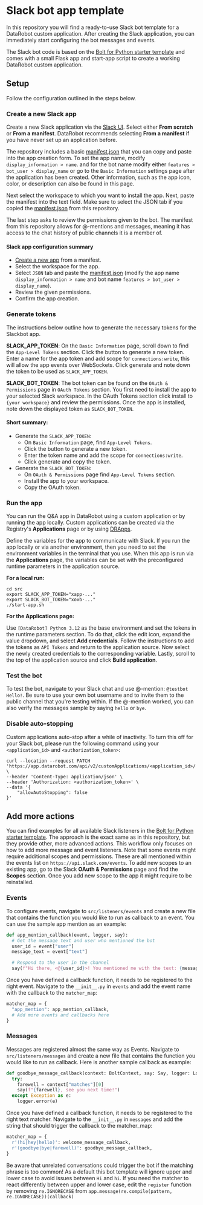 # Slack bot app template

In this repository you will find a ready-to-use Slack bot template for a DataRobot custom application. After creating the Slack application, you can immediately start configuring the bot messages and events.

The Slack bot code is based on the [Bolt for Python starter template](https://github.com/slack-samples/bolt-python-starter-template/tree/main) and
comes with a small Flask app and start-app script to create a working DataRobot custom application.

## Setup

Follow the configuration outlined in the steps below.

### Create a new Slack app

Create a new Slack application via the [Slack UI](https://api.slack.com/apps?new_app=1). Select either
**From scratch** or **From a manifest**. DataRobot recommends selecting **From a manifest** if you have never set up an application before.

The repository includes a basic [manifest.json](https://github.com/datarobot-oss/slack-bot-app/blob/main/manifest.json) that you can copy and paste into the app creation form. To set the app name, modify `display_information > name`. and for the bot name modify either `features > bot_user > display_name` or go to the `Basic Information` settings page after the application has been created. Other information, such as the app icon, color, or description can also be found in this page.

Next select the workspace to which you want to install the app. Next, paste the manifest into the text field. Make sure to select the JSON tab if you copied
the [manifest.json](https://github.com/datarobot-oss/slack-bot-app/blob/main/manifest.json) from this repository.

The last step asks to review the permissions given to the bot. The manifest from this repository allows for @-mentions and messages, meaning it has access to the chat history of public channels it is a member of.

#### Slack app configuration summary

- [Create a new app](https://api.slack.com/apps?new_app=1) from a manifest.
- Select the workspace for the app.
- Select `JSON` tab and paste the [manifest.json](https://github.com/datarobot-oss/slack-bot-app/blob/main/manifest.json) (modify the app name `display_information > name` and bot name `features > bot_user > display_name`).
- Review the given permissions.
- Confirm the app creation.

### Generate tokens

The instructions below outline how to generate the necessary tokens for the Slackbot app.

**SLACK_APP_TOKEN**: On the `Basic Information` page, scroll down to find the `App-Level Tokens` section. Click the button to generate a new token. Enter a name for the app token and add scope for `connections:write`, this will allow the app events over
WebSockets. Click generate and note down the token to be used as `SLACK_APP_TOKEN`.

**SLACK_BOT_TOKEN**: The bot token can be found on the `OAuth & Permissions` page in `OAuth Tokens` section. You first need to install the app to your selected Slack workspace. In the OAuth Tokens section click install to `{your workspace}` and
review the permissions. Once the app is installed, note down the displayed token as `SLACK_BOT_TOKEN`.

#### Short summary:

- Generate the `SLACK_APP_TOKEN`:
  - On `Basic Information` page, find `App-Level Tokens`.
  - Click the button to generate a new token.
  - Enter the token name and add the scope for `connections:write`.
  - Click generate and copy the token.
- Generate the `SLACK_BOT_TOKEN`:
  - On `OAuth & Permissions` page find `App-Level Tokens` section.
  - Install the app to your workspace.
  - Copy the OAuth token.

### Run the app

You can run the Q&amp;A app in DataRobot using a custom application or by running the app locally. Custom applications can be created via the Registry's **Applications** page or by using [DRApps](https://github.com/datarobot/dr-apps/blob/main/README.md).

Define the variables for the app to communicate with Slack. If you run the app locally or via another environment, then you need to set the environment variables in the terminal that you use. When this app is run via the **Applications** page, the variables can be set with the preconfigured runtime parameters in the application source.

**For a local run:**

```shell
cd src
export SLACK_APP_TOKEN="xapp-..."
export SLACK_BOT_TOKEN="xoxb-..."
./start-app.sh
```

**For the Applications page:**

Use `[DataRobot] Python 3.12` as the base environment and set the tokens in the runtime parameters section. To do that,
click the edit icon, expand the value dropdown, and select **Add credentials**. Follow the instructions to add the tokens as `API Tokens` and return to the application source. Now select the newly created credentials to the corresponding variable.
Lastly, scroll to the top of the application source and click **Build application**.

### Test the bot

To test the bot, navigate to your Slack chat and use @-mention: `@testbot Hello!`. Be sure to use your own bot username and to invite them to the public channel that you're testing within.
If the @-mention worked, you can also verify the messages sample by saying `hello` or `bye`.

### Disable auto-stopping

Custom applications auto-stop after a while of inactivity. To turn this off for your Slack bot, please run the following
command using your `<application_id>` and `<authorization_token>`:

```shell
curl --location --request PATCH 'https://app.datarobot.com/api/v2/customApplications/<application_id>/' \
--header 'Content-Type: application/json' \
--header 'Authorization: <authorization_token>' \
--data '{
    "allowAutoStopping": false
}'
```

## Add more actions

You can find examples for all available Slack listeners in the [Bolt for Python starter template](https://github.com/slack-samples/bolt-python-starter-template/tree/main). The approach is the exact same as in this repository, but they provide other, more advanced actions.
This workflow only focuses on how to add more message and event listeners. Note that some events might require additional scopes and permissions. These are all mentioned within the events list on `https://api.slack.com/events`. To add new scopes to an existing app, go to the Slack **OAuth & Permissions** page and find the **Scopes** section. Once you add new scope to the app it might require to be reinstalled.

### Events

To configure events, navigate to `src/listeners/events` and create a new file that contains the function you would like to run as callback to an event. You can use the sample app mention as an example:

```python
def app_mention_callback(event, logger, say):
  # Get the message text and user who mentioned the bot
  user_id = event["user"]
  message_text = event["text"]

  # Respond to the user in the channel
  say(f"Hi there, <@{user_id}>! You mentioned me with the text: {message_text}")
```

Once you have defined a callback function, it needs to be registered to the right event.
Navigate to the `__init__.py` in `events` and add the event name with the callback to the `matcher_map`:

```python
matcher_map = {
  "app_mention": app_mention_callback,
  # Add more events and callbacks here
}
```

### Messages

Messages are registered almost the same way as Events. Navigate to `src/listeners/messages` and create a new file that contains the function you would like to run as callback. Here is another sample callback as example:

```python
def goodbye_message_callback(context: BoltContext, say: Say, logger: Logger):
  try:
    farewell = context["matches"][0]
    say(f"{farewell}, see you next time!")
  except Exception as e:
    logger.error(e)
```

Once you have defined a callback function, it needs to be registered to the right text matcher.
Navigate to the `__init__.py` in `messages` and add the string that should trigger the callback to the matcher_map:

```python
matcher_map = {
  r'(hi|hey|hello)': welcome_message_callback,
  r'(goodbye|bye|farewell)': goodbye_message_callback,
}
```

Be aware that unrelated conversations could trigger the bot if the matching phrase is too common! As a default this
bot template will ignore upper and lower case to avoid issues between `Hi` and `hi`. If you need the matcher to react
differently between upper and lower case, edit the `register` function by removing `re.IGNORECASE` from
`app.message(re.compile(pattern, re.IGNORECASE))(callback)`


